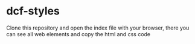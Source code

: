 # dcf-styles


Clone this repository and open the index file with your browser, there you can see all web elements and copy the html and css code
